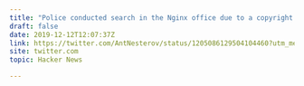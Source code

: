 ```yaml
---
title: "Police conducted search in the Nginx office due to a copyright claim"
draft: false
date: 2019-12-12T12:07:37Z
link: https://twitter.com/AntNesterov/status/1205086129504104460?utm_medium=RSS&utm_source=hune
site: twitter.com
topic: Hacker News  

---
```

